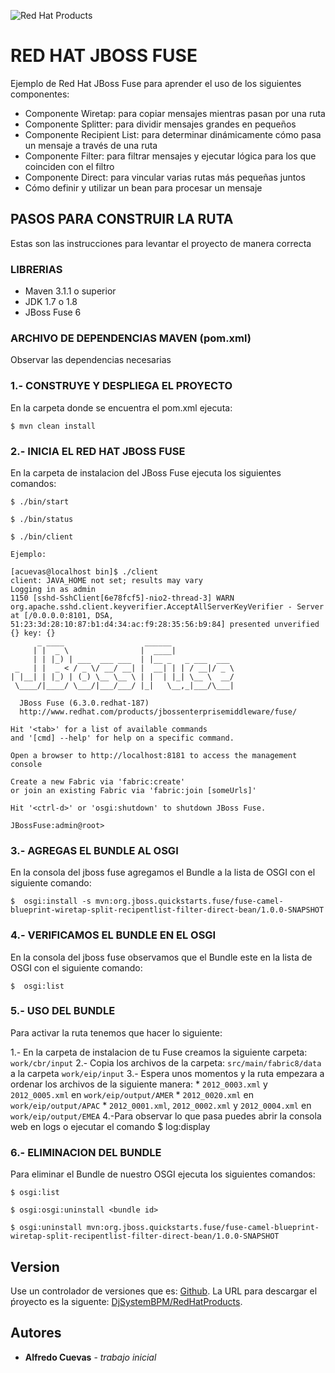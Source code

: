 ![Red Hat Products](https://upload.wikimedia.org/wikipedia/en/thumb/6/6c/RedHat.svg/1280px-RedHat.svg.png)

# RED HAT JBOSS FUSE	

Ejemplo de Red Hat JBoss Fuse para aprender el uso de los siguientes componentes:

* Componente Wiretap: para copiar mensajes mientras pasan por una ruta
* Componente Splitter: para dividir mensajes grandes en pequeños
* Componente Recipient List: para determinar dinámicamente cómo pasa un mensaje a través de una ruta
* Componente Filter: para filtrar mensajes y ejecutar lógica para los que coinciden con el filtro
* Componente Direct: para vincular varias rutas más pequeñas juntos
* Cómo definir y utilizar un bean para procesar un mensaje


## PASOS PARA CONSTRUIR LA RUTA

Estas son las instrucciones para levantar el proyecto de manera correcta

### LIBRERIAS

* Maven 3.1.1 o superior
* JDK 1.7 o 1.8
* JBoss Fuse 6

### ARCHIVO DE DEPENDENCIAS MAVEN (pom.xml)

Observar las dependencias necesarias

### 1.- CONSTRUYE Y DESPLIEGA EL PROYECTO

En la carpeta donde se encuentra el pom.xml ejecuta:

``` 
$ mvn clean install

``` 

### 2.- INICIA EL RED HAT JBOSS FUSE

En la carpeta de instalacion del JBoss Fuse ejecuta los siguientes comandos:

``` 
$ ./bin/start

$ ./bin/status

$ ./bin/client

Ejemplo:

[acuevas@localhost bin]$ ./client
client: JAVA_HOME not set; results may vary
Logging in as admin
1150 [sshd-SshClient[6e78fcf5]-nio2-thread-3] WARN org.apache.sshd.client.keyverifier.AcceptAllServerKeyVerifier - Server at [/0.0.0.0:8101, DSA, 51:23:3d:28:10:87:b1:d4:34:ac:f9:28:35:56:b9:84] presented unverified {} key: {}
      _ ____                  ______
     | |  _ \                |  ____|             
     | | |_) | ___  ___ ___  | |__ _   _ ___  ___
 _   | |  _ < / _ \/ __/ __| |  __| | | / __|/ _ \
| |__| | |_) | (_) \__ \__ \ | |  | |_| \__ \  __/
 \____/|____/ \___/|___/___/ |_|   \__,_|___/\___|

  JBoss Fuse (6.3.0.redhat-187)
  http://www.redhat.com/products/jbossenterprisemiddleware/fuse/

Hit '<tab>' for a list of available commands
and '[cmd] --help' for help on a specific command.

Open a browser to http://localhost:8181 to access the management console

Create a new Fabric via 'fabric:create'
or join an existing Fabric via 'fabric:join [someUrls]'

Hit '<ctrl-d>' or 'osgi:shutdown' to shutdown JBoss Fuse.

JBossFuse:admin@root>

```

### 3.- AGREGAS EL BUNDLE AL OSGI

En la consola del jboss fuse agregamos el Bundle a la lista de OSGI con el siguiente comando:

``` 
$  osgi:install -s mvn:org.jboss.quickstarts.fuse/fuse-camel-blueprint-wiretap-split-recipentlist-filter-direct-bean/1.0.0-SNAPSHOT

```

### 4.- VERIFICAMOS EL BUNDLE EN EL OSGI

En la consola del jboss fuse observamos que el Bundle este en la lista de OSGI con el siguiente comando:

``` 
$  osgi:list

```

### 5.- USO DEL BUNDLE

Para activar la ruta tenemos que hacer lo siguiente:

1.- En la carpeta de instalacion de tu Fuse creamos la siguiente carpeta: `work/cbr/input`
2.- Copia los archivos de la carpeta: `src/main/fabric8/data` a la carpeta `work/eip/input`
3.- Espera unos momentos y la ruta empezara a ordenar los archivos de la siguiente manera:
	* `2012_0003.xml` y `2012_0005.xml` en `work/eip/output/AMER`
	* `2012_0020.xml` en `work/eip/output/APAC`
	* `2012_0001.xml`, `2012_0002.xml` y `2012_0004.xml` en `work/eip/output/EMEA`
4.-Para observar lo que pasa puedes abrir la consola web en logs o ejecutar el comando $ log:display
	

### 6.- ELIMINACION DEL BUNDLE

Para eliminar el Bundle de nuestro OSGI ejecuta los siguientes comandos:

``` 
$ osgi:list

$ osgi:osgi:uninstall <bundle id>

$ osgi:uninstall mvn:org.jboss.quickstarts.fuse/fuse-camel-blueprint-wiretap-split-recipentlist-filter-direct-bean/1.0.0-SNAPSHOT

``` 

## Version

Use un controlador de versiones que es: [Github](https://github.com). La URL para descargar el ṕroyecto es la siguente: [DjSystemBPM/RedHatProducts](https://github.com/DjSystemBPM/RedHatProducts). 

## Autores

* **Alfredo Cuevas** - *trabajo inicial*        
        
        
        
        
        
        
 

